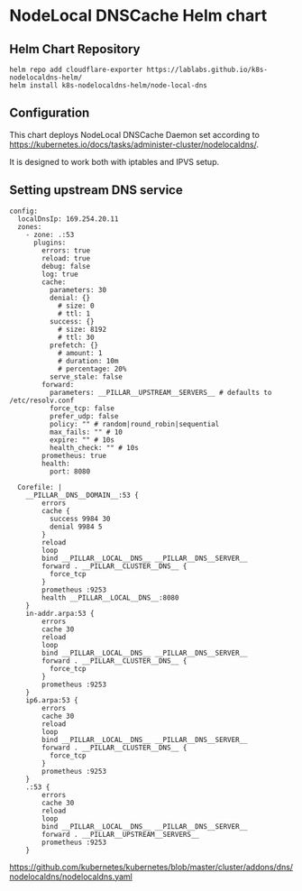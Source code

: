 # NodeLocal DNSCache Helm chart

## Helm Chart Repository

```
helm repo add cloudflare-exporter https://lablabs.github.io/k8s-nodelocaldns-helm/
helm install k8s-nodelocaldns-helm/node-local-dns
```

## Configuration

This chart deploys NodeLocal DNSCache Daemon set according to https://kubernetes.io/docs/tasks/administer-cluster/nodelocaldns/.

It is designed to work both with iptables and IPVS setup.

## Setting upstream DNS service

```
config:
  localDnsIp: 169.254.20.11
  zones:
    - zone: .:53
      plugins:
        errors: true
        reload: true
        debug: false
        log: true
        cache:
          parameters: 30
          denial: {}
            # size: 0
            # ttl: 1
          success: {}
            # size: 8192
            # ttl: 30
          prefetch: {}
            # amount: 1
            # duration: 10m
            # percentage: 20%
          serve_stale: false
        forward:
          parameters: __PILLAR__UPSTREAM__SERVERS__ # defaults to /etc/resolv.conf
          force_tcp: false
          prefer_udp: false
          policy: "" # random|round_robin|sequential
          max_fails: "" # 10
          expire: "" # 10s
          health_check: "" # 10s
        prometheus: true
        health:
          port: 8080
```

```
  Corefile: |
    __PILLAR__DNS__DOMAIN__:53 {
        errors
        cache {
          success 9984 30
          denial 9984 5
        }
        reload
        loop
        bind __PILLAR__LOCAL__DNS__ __PILLAR__DNS__SERVER__
        forward . __PILLAR__CLUSTER__DNS__ {
          force_tcp
        }
        prometheus :9253
        health __PILLAR__LOCAL__DNS__:8080
    }
    in-addr.arpa:53 {
        errors
        cache 30
        reload
        loop
        bind __PILLAR__LOCAL__DNS__ __PILLAR__DNS__SERVER__
        forward . __PILLAR__CLUSTER__DNS__ {
          force_tcp
        }
        prometheus :9253
    }
    ip6.arpa:53 {
        errors
        cache 30
        reload
        loop
        bind __PILLAR__LOCAL__DNS__ __PILLAR__DNS__SERVER__
        forward . __PILLAR__CLUSTER__DNS__ {
          force_tcp
        }
        prometheus :9253
    }
    .:53 {
        errors
        cache 30
        reload
        loop
        bind __PILLAR__LOCAL__DNS__ __PILLAR__DNS__SERVER__
        forward . __PILLAR__UPSTREAM__SERVERS__
        prometheus :9253
    }
```

https://github.com/kubernetes/kubernetes/blob/master/cluster/addons/dns/nodelocaldns/nodelocaldns.yaml
